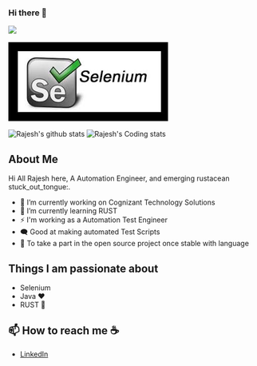 ### Hi there 👋

![](https://komarev.com/ghpvc/?username=rajeshkumarrobertS&color=green)

![](https://github.com/rajeshkumarrobert/rajeshkumarrobert/blob/main/Assets/Selenium.PNG)

![ Rajesh's github stats](https://github-readme-stats.vercel.app/api?username=rajeshkumarrobert&count_private=true&show_icons=true&theme=vue&hide_border=true&show_owner=true&count_private=true) 
![Rajesh's Coding stats](https://github-readme-stats.vercel.app/api/top-langs/?username=rajeshkumarrobert)

<!--
![Top Langs](https://github-readme-stats.vercel.app/api/top-langs/?username=seshanthS&hide=shaderlab,c#,ASP)
-->


## About Me
Hi All Rajesh here, A Automation Engineer, and emerging rustacean stuck_out_tongue:. 

- 🔭 I’m currently working on Cognizant Technology Solutions
- 🌱 I’m currently learning RUST
- ⚡ I'm working as a Automation Test Engineer
- 🗨️ Good at making automated Test Scripts
- 🤔 To take a part in the open source project once stable with language

## Things I am passionate about
 - Selenium
 - Java :heart:
 - RUST 🧠
 
 ## 📫 How to reach me :coffee:
 - [LinkedIn](https://www.linkedin.com/in/rajesh-kumar-205899148/)

<!--
**rajeshkumarrobert/rajeshkumarrobert** is a ✨ _special_ ✨ repository because its `README.md` (this file) appears on your GitHub profile.

Here are some ideas to get you started:


- 👯 I’m looking to collaborate on ...
- 🤔 I’m looking for help with ...
- 💬 Ask me about ...
- 😄 Pronouns: ...
 ...
-->
